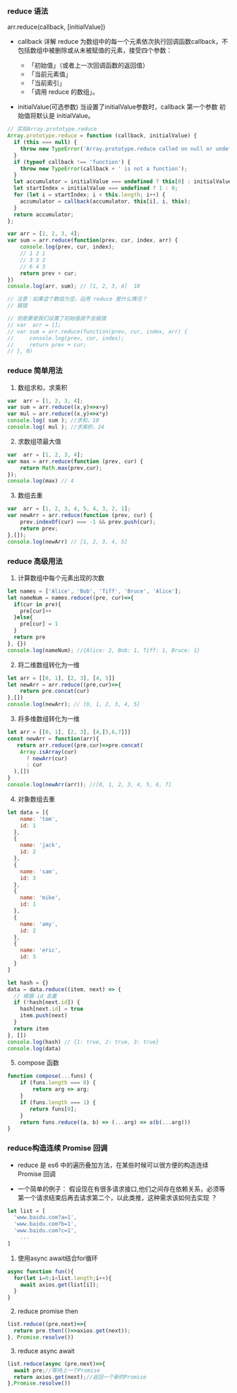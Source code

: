 ### reduce 语法
arr.reduce(callback, [initialValue])

- callback 详解
  reduce 为数组中的每一个元素依次执行回调函数callback，不包括数组中被删除或从未被赋值的元素，接受四个参数：
  - 「初始值」（或者上一次回调函数的返回值）
  - 「当前元素值」
  - 「当前索引」
  - 「调用 reduce 的数组」。

- initialValue(可选参数)
  当设置了initialValue参数时，callback 第一个参数 初始值将默认是 initialValue。

```js
// 实现Array.prototype.reduce
Array.prototype.reduce = function (callback, initialValue) {
  if (this === null) {
    throw new TypeError('Array.prototype.reduce called on null or undefined');
  }
  if (typeof callback !== 'function') {
    throw new TypeError(callback + ' is not a function');
  }
  let accumulator = initialValue === undefined ? this[0] : initialValue;
  let startIndex = initialValue === undefined ? 1 : 0;
  for (let i = startIndex; i < this.length; i++) {
    accumulator = callback(accumulator, this[i], i, this);
  }
  return accumulator;
};
```

```js
var arr = [1, 2, 3, 4];
var sum = arr.reduce(function(prev, cur, index, arr) {
    console.log(prev, cur, index);
    // 1 2 1
    // 3 3 2
    // 6 4 3
    return prev + cur;
})
console.log(arr, sum); // [1, 2, 3, 4]  10

// 注意：如果这个数组为空，运用 reduce 是什么情况？ 
// 报错

// 但是要是我们设置了初始值就不会报错
// var  arr = [];
// var sum = arr.reduce(function(prev, cur, index, arr) {
//     console.log(prev, cur, index);
//     return prev + cur;
// }, 0)
```

### reduce 简单用法
1. 数组求和，求乘积
```js
var  arr = [1, 2, 3, 4];
var sum = arr.reduce((x,y)=>x+y)
var mul = arr.reduce((x,y)=>x*y)
console.log( sum ); //求和，10
console.log( mul ); //求乘积，24
```

2. 求数组项最大值
```js
var  arr = [1, 2, 3, 4];
var max = arr.reduce(function (prev, cur) {
    return Math.max(prev,cur);
});
console.log(max) // 4
```

3. 数组去重
```js
var  arr = [1, 2, 3, 4, 5, 4, 3, 2, 1];
var newArr = arr.reduce(function (prev, cur) {
    prev.indexOf(cur) === -1 && prev.push(cur);
    return prev;
},[]);
console.log(newArr) // [1, 2, 3, 4, 5]
```

### reduce 高级用法
1. 计算数组中每个元素出现的次数
```js
let names = ['Alice', 'Bob', 'Tiff', 'Bruce', 'Alice'];
let nameNum = names.reduce((pre, cur)=>{
  if(cur in pre){
    pre[cur]++
  }else{
    pre[cur] = 1
  }
  return pre
}, {})
console.log(nameNum); //{Alice: 2, Bob: 1, Tiff: 1, Bruce: 1}
```

2. 将二维数组转化为一维
```js
let arr = [[0, 1], [2, 3], [4, 5]]
let newArr = arr.reduce((pre,cur)=>{
    return pre.concat(cur)
},[])
console.log(newArr); // [0, 1, 2, 3, 4, 5]
```

3. 将多维数组转化为一维
```js
let arr = [[0, 1], [2, 3], [4,[5,6,7]]]
const newArr = function(arr){
   return arr.reduce((pre,cur)=>pre.concat(
    Array.isArray(cur)
      ? newArr(cur)
      : cur
  ),[])
}
console.log(newArr(arr)); //[0, 1, 2, 3, 4, 5, 6, 7]
```

4. 对象数组去重
```js
let data = [{
    name: 'tom',
    id: 1
  },
  {
    name: 'jack',
    id: 2
  },
  {
    name: 'sam',
    id: 3
  },
  {
    name: 'mike',
    id: 1
  },
  {
    name: 'amy',
    id: 2
  },
  {
    name: 'eric',
    id: 3
  }
]

let hash = {}
data = data.reduce((item, next) => {
  // 根据 id 去重
  if (!hash[next.id]) {
    hash[next.id] = true
    item.push(next)
  }
  return item
}, [])
console.log(hash) // {1: true, 2: true, 3: true}
console.log(data)
```

5. compose 函数
```js
function compose(...funs) {
    if (funs.length === 0) {
        return arg => arg;
    }
    if (funs.length === 1) {
       return funs[0];
    }
    return funs.reduce((a, b) => (...arg) => a(b(...arg)))
}
```

### reduce构造连续 Promise 回调
- reduce 是 es6 中的遍历叠加方法，在某些时候可以很方便的构造连续 Promise 回调

- 一个简单的例子：
假设现在有很多请求接口,他们之间存在依赖关系，必须等第一个请求结束后再去请求第二个，以此类推，这种需求该如何去实现 ？
```js
let list = [
  'www.baidu.com?a=1',
  'www.baidu.com?b=1',
  'www.baidu.com?c=1',
    ...
]
```
1. 使用async await结合for循环
```js
async function fun(){
  for(let i=0;i<list.length;i++){
    await axios.get(list[i]);
  }
}
```

2. reduce promise then
```js
list.reduce((pre,next)=>{
  return pre.then(()=>axios.get(next));
}, Promise.resolve())
```

3. reduce async await 
```js
list.reduce(async (pre,next)=>{
  await pre;//等待上一个Promise
  return axios.get(next);//返回一个新的Promise
},Promise.resolve())
```